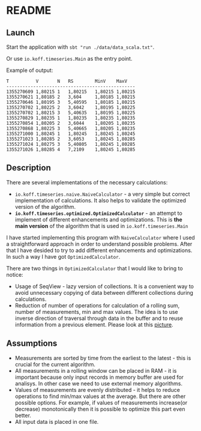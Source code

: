 # README #
## Launch ##
Start the application with `sbt "run ./data/data_scala.txt"`.

Or use `io.koff.timeseries.Main` as the entry point.

Example of output:
```
T          V       N   RS        MinV    MaxV
------------------------------------------------
1355270609 1,80215 1   1,80215   1,80215 1,80215
1355270621 1,80185 2   3,604     1,80185 1,80215
1355270646 1,80195 3   5,40595   1,80185 1,80215
1355270702 1,80225 2   3,6042    1,80195 1,80225
1355270702 1,80215 3   5,40635   1,80195 1,80225
1355270829 1,80235 1   1,80235   1,80235 1,80235
1355270854 1,80205 2   3,6044    1,80205 1,80235
1355270868 1,80225 3   5,40665   1,80205 1,80235
1355271000 1,80245 1   1,80245   1,80245 1,80245
1355271023 1,80285 2   3,6053    1,80245 1,80285
1355271024 1,80275 3   5,40805   1,80245 1,80285
1355271026 1,80285 4   7,2109    1,80245 1,80285
```

## Description ##

There are several implementations of the necessary calculations:

* `io.koff.timeseries.naive.NaiveCalculator` - a very simple but correct implementation of calculations. It also helps to validate the optimized version of the algorithm.
* **`io.koff.timeseries.optimized.OptimizedCalculator`** - an attempt to implement of different enhancements and optimizations. This is **the main version** of the algorithm that is used in `io.koff.timeseries.Main`

I have started implementing this program with `NaiveCalculator` where I used a straightforward approach in order to understand possible problems. After that I have desided to try to add different enhancements and optimizations. In such a way I have got `OptimizedCalculator`. 

There are two things in `OptimizedCalculator` that I would like to bring to notice:

* Usage of SeqView - lazy version of collections. It is a convenient way to avoid unnecessary copying of data between different collections during calculations.
* Reduction of number of operations for calculation of a rolling sum, number of measurements, min and max values. The idea is to use inverse direction of traversal through data in  the buffer and to reuse information from a previous element. Please look at this [picture](http://i.imgur.com/kGU0jdg.jpg).

## Assumptions ##
* Measurements are sorted by time from the earliest to the latest - this is crucial for the current algorithm.
* All measurements in a rolling window can be placed in RAM - it is important because only input records in memory buffer are used for analisys. In other case we need to use external memory algorithms.
* Values of measurements are evenly distributed - it helps to reduce operations to find min/max values at the average. But there are other possible options. For example, if values of measurements increase(or decrease) monotonically then it is possible to optimize this part even better.
* All input data is placed in one file.